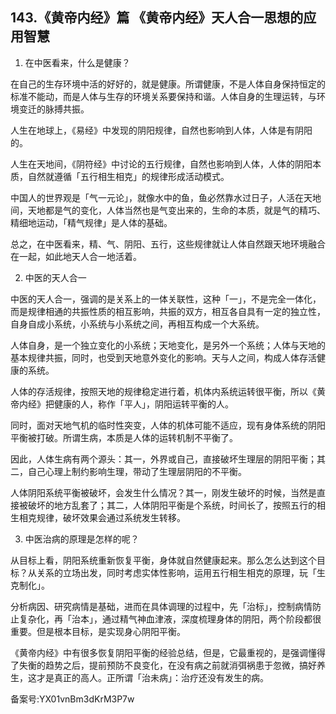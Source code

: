 ## 143.《黄帝内经》篇 《黄帝内经》天人合一思想的应用智慧
1. 在中医看来，什么是健康？


在自己的生存环境中活的好好的，就是健康。所谓健康，不是人体自身保持恒定的标准不能动，而是人体与生存的环境关系要保持和谐。人体自身的生理运转，与环境变迁的脉搏共振。


人生在地球上，《易经》中发现的阴阳规律，自然也影响到人体，人体是有阴阳的。


人生在天地间，《阴符经》中讨论的五行规律，自然也影响到人体，人体的阴阳本质，自然就遵循「五行相生相克」的规律形成活动模式。


中国人的世界观是「气一元论」，就像水中的鱼，鱼必然靠水过日子，人活在天地间，天地都是气的变化，人体当然也是气变出来的，生命的本质，就是气的精巧、精细地运动，「精气规律」是人体的基础。


总之，在中医看来，精、气、阴阳、五行，这些规律就让人体自然跟天地环境融合在一起，如此地天人合一地活着。


2. 中医的天人合一


中医的天人合一，强调的是关系上的一体关联性，这种「一」，不是完全一体化，而是规律相通的共振性质的相互影响，共振的双方，相互各自具有一定的独立性，自身自成小系统，小系统与小系统之间，再相互构成一个大系统。


人体自身，是一个独立变化的小系统；天地变化，是另外一个系统；人体与天地的基本规律共振，同时，也受到天地意外变化的影响。天与人之间，构成人体存活健康的系统。


人体的存活规律，按照天地的规律稳定进行着，机体内系统运转很平衡，所以《黄帝内经》把健康的人，称作「平人」，阴阳运转平衡的人。


同时，面对天地气机的临时性突变，人体的机体可能不适应，现有身体系统的阴阳平衡被打破。所谓生病，本质是人体的运转机制不平衡了。


因此，人体生病有两个源头：其一，外界或自己，直接破坏生理层的阴阳平衡；其二，自己心理上制约影响生理，带动了生理层阴阳的不平衡。


人体阴阳系统平衡被破坏，会发生什么情况？其一，刚发生破坏的时候，当然是直接被破坏的地方乱套了；其二，人体阴阳平衡是个系统，时间长了，按照五行的相生相克规律，破坏效果会通过系统发生转移。


3. 中医治病的原理是怎样的呢？


从目标上看，阴阳系统重新恢复平衡，身体就自然健康起来。那么怎么达到这个目标？从关系的立场出发，同时考虑实体性影响，运用五行相生相克的原理，玩「生克制化」。


分析病因、研究病情是基础，进而在具体调理的过程中，先「治标」，控制病情防止复杂化，再「治本」，通过精气神血津液，深度梳理身体的阴阳，两个阶段都很重要。但是根本目标，是实现身心阴阳平衡。


《黄帝内经》中有很多恢复阴阳平衡的经验总结，但是，它最重视的，是强调懂得了失衡的趋势之后，提前预防不良变化，在没有病之前就消弭祸患于忽微，搞好养生，这才是真正的高人。正所谓「治未病」：治疗还没有发生的病。


备案号:YX01vnBm3dKrM3P7w

